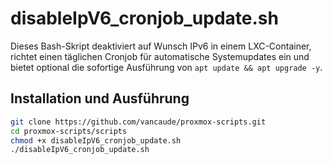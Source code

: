 # disableIpV6_cronjob_update.sh

Dieses Bash-Skript deaktiviert auf Wunsch IPv6 in einem LXC-Container, richtet einen täglichen Cronjob für automatische Systemupdates ein und bietet optional die sofortige Ausführung von `apt update && apt upgrade -y`.

## Installation und Ausführung

```bash
git clone https://github.com/vancaude/proxmox-scripts.git
cd proxmox-scripts/scripts
chmod +x disableIpV6_cronjob_update.sh
./disableIpV6_cronjob_update.sh